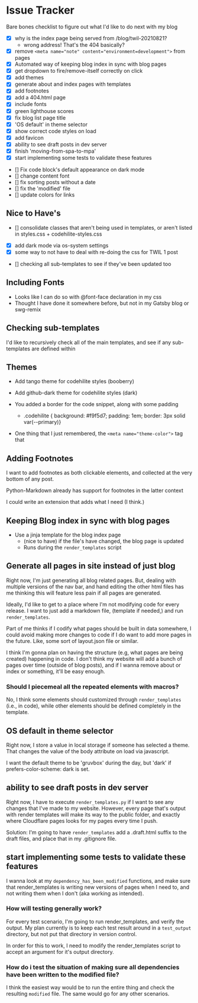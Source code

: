 # Issue Tracker

Bare bones checklist to figure out what I'd like to do next with my blog

- [x] why is the index page being served from /blog/twil-20210821?
  - wrong address! That's the 404 basically?
- [x] remove `<meta name="note" content="environment=development">` from pages
- [x] Automated way of keeping blog index in sync with blog pages
- [x] get dropdown to fire/remove-itself correctly on click
- [x] add themes
- [x] generate about and index pages with templates
- [x] add footnotes
- [x] add a 404.html page
- [x] include fonts
- [x] green lighthouse scores
- [x] fix blog list page title
- [x] 'OS default' in theme selector
- [x] show correct code styles on load
- [x] add favicon
- [x] ability to see draft posts in dev server
- [x] finish 'moving-from-spa-to-mpa'
- [x] start implementing some tests to validate these features
- [] Fix code block's default appearance on dark mode
- [] change content font
- [] fix sorting posts without a date
- [] fix the 'modified' file
- [] update colors for links

## Nice to Have's

- [] consolidate classes that aren't being used in templates, or aren't listed in styles.css + codehilite-styles.css
- [x] add dark mode via os-system settings
- [x] some way to not have to deal with re-doing the css for TWIL 1 post
- [] checking all sub-templates to see if they've been updated too

## Including Fonts

- Looks like I can do so with @font-face declaration in my css
- Thought I have done it somewhere before, but not in my Gatsby blog or swg-remix

## Checking sub-templates

I'd like to recursively check all of the main templates, and see if any sub-templates are defined within

## Themes

- Add tango theme for codehilite styles (booberry)
- Add github-dark theme for codehilite styles (dark)

- You added a border for the code snippet, along with some padding
  - .codehilite { background: #f9f5d7; padding: 1em; border: 3px solid var(--primary)}

- One thing that I just remembered, the `<meta name="theme-color">` tag that

## Adding Footnotes

I want to add footnotes as both clickable elements, and collected at the very bottom of any post.

Python-Markdown already has support for footnotes in the latter context

I could write an extension that adds what I need (I think.)

## Keeping Blog index in sync with blog pages

- Use a jinja template for the blog index page
  - (nice to have) if the file's have changed, the blog page is updated
  - Runs during the `render_templates` script

## Generate all pages in site instead of just blog

Right now, I'm just generating all blog related pages. But, dealing with multiple versions of the nav bar, and hand editing the other html files has me thinking this will feature less pain if all pages are generated.

Ideally, I'd like to get to a place where I'm not modifying code for every release. I want to just add a markdown file, (template if needed,) and run `render_templates`.

Part of me thinks if I codify what pages should be built in data somewhere, I could avoid making more changes to code if I do want to add more pages in the future. Like, some sort of layout.json file or similar.

I think I'm gonna plan on having the structure (e.g, what pages are being created) happening in code. I don't think my website will add a bunch of pages over time (outside of blog posts), and if I wanna remove about or index or something, it'll be easy enough.

### Should I piecemeal all the repeated elements with macros?

No, I think some elements should customized through `render_templates` (i.e., in code), while other elements should be defined completely in the template.

## OS default in theme selector

Right now, I store a value in local storage if someone has selected a theme. That changes the value of the body attribute on load via javascript.

I want the default theme to be 'gruvbox' during the day, but 'dark' if prefers-color-scheme: dark is set.

## ability to see draft posts in dev server

Right now, I have to execute `render_templates.py` if I want to see any changes that I've made to my website. However, every page that's output with render templates will make its way to the public folder, and exactly where Cloudflare pages looks for my pages every time I push.

Solution: I'm going to have `render_templates` add a .draft.html suffix to the draft files, and place that in my .gitignore file.

## start implementing some tests to validate these features

I wanna look at my `dependency_has_been_modified` functions, and make sure that render_templates is writing new versions of pages when I need to, and not writing them when I don't (aka working as intended).

### How will testing generally work?

For every test scenario, I'm going to run render_templates, and verify the output. My plan currently is to keep each test result around in a `test_output` directory, but not put that directory in version control.

In order for this to work, I need to modify the render_templates script to accept an argument for it's output directory.

### How do i test the situation of making sure all dependencies have been written to the modified file?

I think the easiest way would be to run the entire thing and check the resulting `modified` file. The same would go for any other scenarios.
